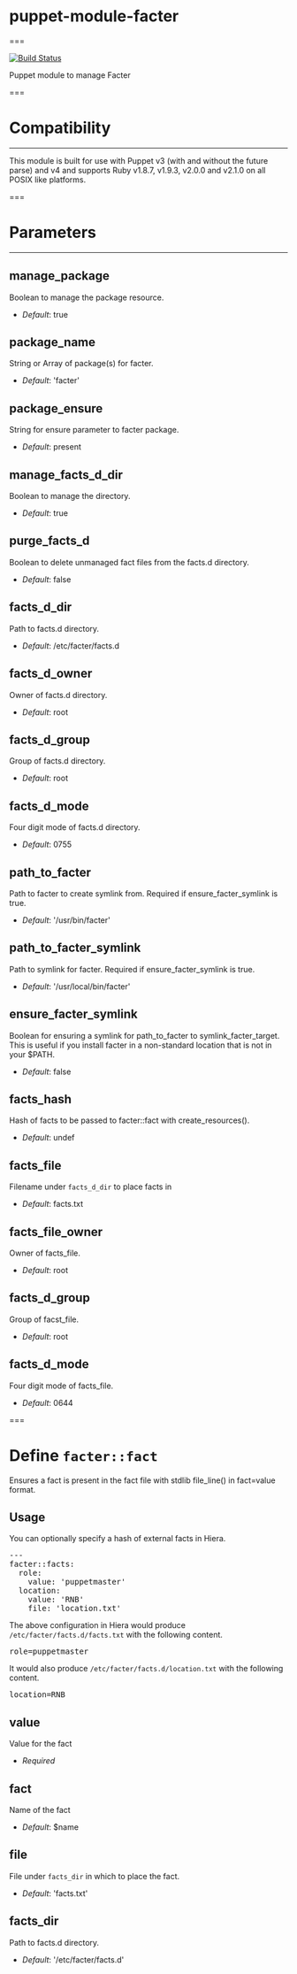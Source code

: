 # puppet-module-facter
===

[![Build Status](https://travis-ci.org/ghoneycutt/puppet-module-facter.png?branch=master)](https://travis-ci.org/ghoneycutt/puppet-module-facter)

Puppet module to manage Facter

===

# Compatibility
---------------
This module is built for use with Puppet v3 (with and without the future parse)
and v4 and supports Ruby v1.8.7, v1.9.3, v2.0.0 and v2.1.0 on all POSIX like
platforms.

===

# Parameters
------------

manage_package
--------------
Boolean to manage the package resource.

- *Default*: true

package_name
------------
String or Array of package(s) for facter.

- *Default*: 'facter'

package_ensure
--------------
String for ensure parameter to facter package.

- *Default*: present

manage_facts_d_dir
------------------
Boolean to manage the directory.

- *Default*: true

purge_facts_d
-------------
Boolean to delete unmanaged fact files from the facts.d directory.

- *Default*: false

facts_d_dir
-----------
Path to facts.d directory.

- *Default*: /etc/facter/facts.d

facts_d_owner
-------------
Owner of facts.d directory.

- *Default*: root

facts_d_group
-------------
Group of facts.d directory.

- *Default*: root

facts_d_mode
------------
Four digit mode of facts.d directory.

- *Default*: 0755

path_to_facter
--------------
Path to facter to create symlink from.  Required if ensure_facter_symlink is true.

- *Default*: '/usr/bin/facter'

path_to_facter_symlink
----------------------
Path to symlink for facter.  Required if ensure_facter_symlink is true.

- *Default*: '/usr/local/bin/facter'

ensure_facter_symlink
---------------------
Boolean for ensuring a symlink for path_to_facter to symlink_facter_target. This is useful if you install facter in a non-standard location that is not in your $PATH.

- *Default*: false

facts_hash
----------
Hash of facts to be passed to facter::fact with create_resources().

- *Default*: undef

facts_file
----------
Filename under `facts_d_dir` to place facts in

- *Default*: facts.txt

facts_file_owner
----------------
Owner of facts_file.

- *Default*: root

facts_d_group
-------------
Group of facst_file.

- *Default*: root

facts_d_mode
------------
Four digit mode of facts_file.

- *Default*: 0644

===

# Define `facter::fact`

Ensures a fact is present in the fact file with stdlib file_line() in fact=value format.

## Usage
You can optionally specify a hash of external facts in Hiera.
<pre>
---
facter::facts:
  role:
    value: 'puppetmaster'
  location:
    value: 'RNB'
    file: 'location.txt'
</pre>

The above configuration in Hiera would produce `/etc/facter/facts.d/facts.txt` with the following content.
<pre>
role=puppetmaster
</pre>

It would also produce `/etc/facter/facts.d/location.txt` with the following content.
<pre>
location=RNB
</pre>

value
-----
Value for the fact

- *Required*

fact
----
Name of the fact

- *Default*: $name

file
----
File under `facts_dir` in which to place the fact.

- *Default*: 'facts.txt'

facts_dir
---------
Path to facts.d directory.

- *Default*: '/etc/facter/facts.d'
